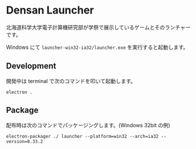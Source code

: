 Densan Launcher
===============

北海道科学大学電子計算機研究部が学祭で展示しているゲームとそのランチャーです。

Windows にて `launcher-win32-ia32/launcher.exe` を実行すると起動します。

Development
-----------
開発中は terminal で次のコマンドを叩いて起動します。

```
electron .
```

Package
-------
配布時は次のコマンドでパッケージングします。(Windows 32bit の例)

```
electron-packager ./ launcher --platform=win32 --arch=ia32 --version=0.33.2
```
